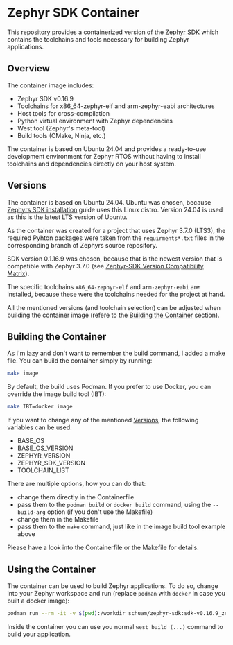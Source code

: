 # Zephyr SDK Container

This repository provides a containerized version of the [Zephyr SDK] which
contains the toolchains and tools necessary for building Zephyr applications.


## Overview

The container image includes:

- Zephyr SDK v0.16.9
- Toolchains for x86_64-zephyr-elf and arm-zephyr-eabi architectures
- Host tools for cross-compilation
- Python virtual environment with Zephyr dependencies
- West tool (Zephyr's meta-tool)
- Build tools (CMake, Ninja, etc.)

The container is based on Ubuntu 24.04 and provides a ready-to-use development
environment for Zephyr RTOS without having to install toolchains and
dependencies directly on your host system.


## Versions

The container is based on Ubuntu 24.04. Ubuntu was chosen, because [Zephyrs SDK
installation] guide uses this Linux distro. Version 24.04 is used as this is
the latest LTS version of Ubuntu.

As the container was created for a project that uses Zephyr 3.7.0 (LTS3), the
required Pyhton packages were taken from the `requirments*.txt` files in the
corresponding branch of Zephyrs source repository.

SDK version 0.1.16.9 was chosen, because that is the newest version that is
compatible with Zephyr 3.7.0 (see [Zephyr-SDK Version Compatibility Matrix]).

The specific toolchains `x86_64-zephyr-elf` and `arm-zephyr-eabi` are
installed, because these were the toolchains needed for the project at hand.

All the mentioned versions (and toolchain selection) can be adjusted when
building the container image (refere to the [Building the
Container](#building-the-container) section).


## Building the Container

As I'm lazy and don't want to remember the build command, I added a make file.
You can build the container simply by running:

```bash
make image
```

By default, the build uses Podman. If you prefer to use Docker, you can
override the image build tool (IBT):

```bash
make IBT=docker image
```

If you want to change any of the mentioned [Versions](#versions), the following
variables can be used:

- BASE_OS
- BASE_OS_VERSION
- ZEPHYR_VERSION
- ZEPHYR_SDK_VERSION
- TOOLCHAIN_LIST

There are multiple options, how you can do that:

- change them directly in the Containerfile
- pass them to the `podman build` or `docker build` command, using the
  `--build-arg` option (if you don't use the Makefile)
- change them in the Makefile
- pass them to the `make` command, just like in the image build tool example
  above

Please have a look into the Containerfile or the Makefile for details.


## Using the Container

The container can be used to build Zephyr applications. To do so, change into
your Zephyr workspace and run (replace `podman` with `docker` in case you built
a docker image):

```bash
podman run --rm -it -v $(pwd):/workdir schuam/zephyr-sdk:sdk-v0.16.9_zephyr-v3.7
```

Inside the container you can use you normal `west build (...)` command to build
your application.


[Zephyr SDK]: https://docs.zephyrproject.org/latest/develop/toolchains/zephyr_sdk.html
[Zephyr-SDK Version Compatibility Matrix]: https://docs.google.com/spreadsheets/d/1wzGJLRuR6urTgnDFUqKk7pEB8O6vWu6Sxziw_KROxMA/edit?gid=0#gid=0
[Zephyrs SDK installation]: https://docs.zephyrproject.org/latest/develop/toolchains/zephyr_sdk.html#zephyr-sdk-installation
